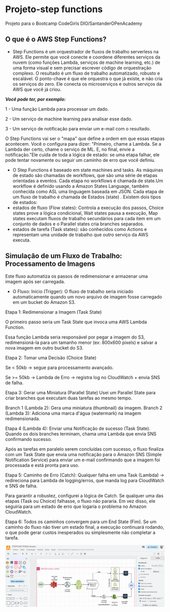 # Projeto-step functions
Projeto para o Bootcamp CodeGirls DIO/SantanderOPenAcademy

## O que é o AWS Step Functions?
* Step Functions é um orquestrador de fluxos de trabalho serverless na AWS. Ele permite que você conecte e coordene diferentes serviços da nuvem (como funções Lambda, serviços de machine learning, etc.) de uma forma visual e sem precisar escrever código de orquestração complexo. O resultado é um fluxo de trabalho automatizado, robusto e escalável. O ponto-chave é que ele orquestra o que já existe, e não cria os serviços do zero. Ele conecta os microserviços e outros serviços da AWS que você já criou.

***Você pode ter, por exemplo:***

1 - Uma função Lambda para processar um dado.

2 - Um serviço de machine learning para analisar esse dado.

3 - Um serviço de notificação para enviar um e-mail com o resultado.

O Step Functions vai ser o "mapa" que define a ordem em que essas etapas acontecem. Você o configura para dizer: "Primeiro, chame a Lambda. Se a Lambda der certo, chame o serviço de ML. E, no final, envie a notificação."Ele cuida de toda a lógica de estado: se uma etapa falhar, ele pode tentar novamente ou seguir um caminho de erro que você definiu.
* O Step Functions é baseado em state machines and tasks. As máquinas de estado são chamadas de workflows, que são uma série de etapas orientadas a eventos. Cada etapa no workflows é chamada de state.Um workflow é definido usando a Amazon States Language, também conhecida como ASL uma linguagem baseada em JSON. Cada etapa de um fluxo de trabalho é chamada de Estados (state) . Existem dois tipos de estados:
* estados de fluxo (Flow states): Controla a execução dos passos, Choice states prove a lógica condicional, Wait states pausa a execução, Map states executam fluxos de trabalho secundários para cada item em um conjunto de dados e o Parallel states cria branches separados.
* estados de tarefa (Task states): são conhecidos como Actions e representam uma unidade de trabalho que outro serviço da AWS executa.
## Simulação de um Fluxo de Trabalho: Processamento de Imagens
Este fluxo automatiza os passos de redimensionar e armazenar uma imagem após ser carregada.
* O Fluxo:
Início (Trigger): O fluxo de trabalho seria iniciado automaticamente quando um novo arquivo de imagem fosse carregado em um bucket do Amazon S3.

Etapa 1: Redimensionar a Imagem (Task State)

O primeiro passo seria um Task State que invoca uma AWS Lambda Function.

Essa função Lambda seria responsável por pegar a imagem do S3, redimensioná-la para um tamanho menor (ex: 800x600 pixels) e salvar a nova imagem em outro bucket do S3.

Etapa 2: Tomar uma Decisão (Choice State)

Se < 50kb → segue para processamento avançado.

Se >= 50kb → Lambda de Erro → registra log no CloudWatch + envia SNS de falha.

Etapa 3: Gerar uma Miniatura (Parallel State)
Usei um Parallel State para criar branches que executam duas tarefas ao mesmo tempo.

Branch 1 (Lambda 2): Gera uma miniatura (thumbnail) da imagem.
Branch 2 (Lambda 3): Adiciona uma marca d'água (watermark) na imagem redimensionada.

Etapa 4 (Lambda 4): Enviar uma Notificação de sucesso (Task State).
Quando os dois branches terminam, chama uma Lambda que envia SNS confirmando sucesso.

Após as tarefas em paralelo serem concluídas com sucesso, o fluxo finaliza com um Task State que envia uma notificação para o Amazon SNS (Simple Notification Service) para enviar um e-mail confirmando que a imagem foi processada e está pronta para uso.

Etapa 5:  Caminho de Erro (Catch):
Qualquer falha em uma Task (Lambda) → redireciona para Lambda de logging/erros, que manda log para CloudWatch e SNS de falha.

Para garantir a robustez, configurei a lógica de Catch. Se qualquer uma das etapas (Task ou Choice) falhasse, o fluxo não pararia. Em vez disso, ele seguiria para um estado de erro que logaria o problema no Amazon CloudWatch.

Etapa 6: Todos os caminhos convergem para um End State (Fim).  Se um caminho do fluxo não tiver um estado final, a execução continuará rodando, o que pode gerar custos inesperados ou simplesmente não completar a tarefa.

  
 ![Diagrama do Workflow](images/stepfunctionproject2.jpg)
